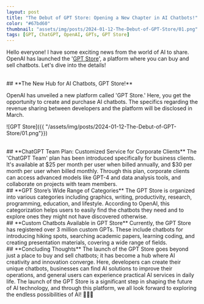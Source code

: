 ```yaml
---
layout: post
title: "The Debut of GPT Store: Opening a New Chapter in AI Chatbots!"
color: "#67bd60"
thumbnail: "assets/img/posts/2024-01-12-The-Debut-of-GPT-Store/01.png"
tags: [GPT, ChatGPT, OpenAI, GPTs, GPT Store]
---
```


Hello everyone! I have some exciting news from the world of AI to share. OpenAI has launched the '[GPT Store](https://openai.com/blog/introducing-the-gpt-store)', a platform where you can buy and sell chatbots. Let's dive into the details!


<br>
## **The New Hub for AI Chatbots, GPT Store!**

OpenAI has unveiled a new platform called 'GPT Store.' Here, you get the opportunity to create and purchase AI chatbots. The specifics regarding the revenue sharing between developers and the platform will be disclosed in March.

![GPT Store]({{ "/assets/img/posts/2024-01-12-The-Debut-of-GPT-Store/01.png"}})

<br>
## **ChatGPT Team Plan: Customized Service for Corporate Clients**
The 'ChatGPT Team' plan has been introduced specifically for business clients. It's available at $25 per month per user when billed annually, and $30 per month per user when billed monthly. Through this plan, corporate clients can access advanced models like GPT-4 and data analysis tools, and collaborate on projects with team members.

<br>
## **GPT Store’s Wide Range of Categories**
The GPT Store is organized into various categories including graphics, writing, productivity, research, programming, education, and lifestyle. According to OpenAI, this categorization helps users to easily find the chatbots they need and to explore ones they might not have discovered otherwise.

<br>
## **Custom Chatbots Available in GPT Store**
Currently, the GPT Store has registered over 3 million custom GPTs. These include chatbots for introducing hiking spots, searching academic papers, learning coding, and creating presentation materials, covering a wide range of fields.

<br>
## **Concluding Thoughts**
The launch of the GPT Store goes beyond just a place to buy and sell chatbots; it has become a hub where AI creativity and innovation converge. Here, developers can create their unique chatbots, businesses can find AI solutions to improve their operations, and general users can experience practical AI services in daily life. The launch of the GPT Store is a significant step in shaping the future of AI technology, and through this platform, we all look forward to exploring the endless possibilities of AI! 🚀🤖🌟